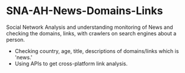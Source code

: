 # SNA-AH-News-Domains-Links
Social Network Analysis and understanding monitoring of News and checking the domains, links, with crawlers on search engines about a person. 
- Checking country, age, title, descriptions of domains/links which is 'news.' 
- Using APIs to get cross-platform link analysis.
